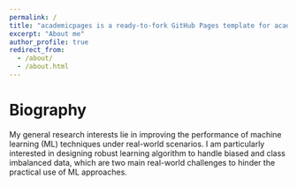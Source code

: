 ```yaml
---
permalink: /
title: "academicpages is a ready-to-fork GitHub Pages template for academic personal websites"
excerpt: "About me"
author_profile: true
redirect_from: 
  - /about/
  - /about.html
---
```


Biography
======
My general research interests lie in improving the performance of machine learning (ML) techniques under real-world scenarios. I am particularly interested in designing robust learning algorithm to handle biased and class imbalanced data, which are two main real-world challenges to hinder the practical use of ML approaches. 

